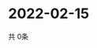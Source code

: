 # 2022-02-15
  共 0条

  <!-- BEGIN -->
  <!-- 最后更新时间Tue Feb 15 2022 09:04:45 GMT+0000 (Coordinated Universal Time) -->
  
  <!-- END -->
  
  